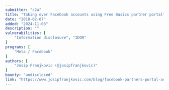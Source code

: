 ```yaml
---
submitter: "c2a"
title: "Taking over Facebook accounts using Free Basics partner portal"
date: "2018-02-07"
added: "2024-11-03"
description: ""
vulnerabilities: [
    "Information disclosure", "IDOR"
]
programs: [
    "Meta / Facebook"
]
authors: [
    "Josip Franjkovic (@josipfranjkovic)"
]
bounty: "undisclosed"
link: "https://www.josipfranjkovic.com/blog/facebook-partners-portal-account-takeover"
---
```




